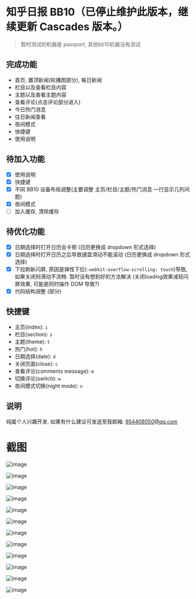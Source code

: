 # 知乎日报 BB10（已停止维护此版本，继续更新 Cascades 版本。）

> 暂时测试的机器是 passport, 其他bb10机器没有测试

## 完成功能
- 首页, 置顶新闻(轮播图部分), 每日新闻
- 栏目以及查看栏目内容
- 主题以及查看主题内容
- 查看评论(点击评论部分进入)
- 今日热门消息
- 往日新闻查看
- 夜间模式
- 快捷键
- 使用说明

## 待加入功能
- [x] 使用说明
- [x] 快捷键
- [x] 不同 BB10 设备布局调整(主要调整 主页/栏目/主题/热门消息 一行显示几列问题)
- [x] 夜间模式
- [ ] 加入缓存, 清除缓存

## 待优化功能
- [x] 日期选择时打开日历会卡顿 (日历更换成 dropdown 形式选择)
- [x] 日期选择时打开日历之后导致键盘滑动不能滚动 (日历更换成 dropdown 形式选择)
- [x] 下拉刷新闪屏, 原因是弹性下拉(`-webkit-overflow-scrolling: touch`)导致, 如果关闭则滑动不流畅. 暂时没有想到好的方法解决 (关闭loading效果减轻闪屏效果, 可能是同时操作 DOM 导致?)
- [x] 代码结构调整 (部分)

## 快捷键
- 主页(index): `i`
- 栏目(section): `s`
- 主题(theme): `t`
- 热门(hot): `h`
- 日期选择(date): `d`
- 关闭页面(close): `c`
- 查看评论(comments message): `m`
- 切换评论(switch): `w`
- 夜间模式切换(night mode): `n`

## 说明
纯属个人兴趣开发. 如果有什么建议可发送至我邮箱: 954408050@qq.com

# 截图
![image](https://raw.githubusercontent.com/ekoooo/bb10-zhihudaily/master/screenshots/01.png)

![image](https://raw.githubusercontent.com/ekoooo/bb10-zhihudaily/master/screenshots/2.png)

![image](https://raw.githubusercontent.com/ekoooo/bb10-zhihudaily/master/screenshots/3.png)

![image](https://raw.githubusercontent.com/ekoooo/bb10-zhihudaily/master/screenshots/4.png)

![image](https://raw.githubusercontent.com/ekoooo/bb10-zhihudaily/master/screenshots/5.png)

![image](https://raw.githubusercontent.com/ekoooo/bb10-zhihudaily/master/screenshots/6.png)

![image](https://raw.githubusercontent.com/ekoooo/bb10-zhihudaily/master/screenshots/7.png)

![image](https://raw.githubusercontent.com/ekoooo/bb10-zhihudaily/master/screenshots/8.png)

![image](https://raw.githubusercontent.com/ekoooo/bb10-zhihudaily/master/screenshots/9.png)

![image](https://raw.githubusercontent.com/ekoooo/bb10-zhihudaily/master/screenshots/10.png)

![image](https://raw.githubusercontent.com/ekoooo/bb10-zhihudaily/master/screenshots/11.png)

![image](https://raw.githubusercontent.com/ekoooo/bb10-zhihudaily/master/screenshots/12.png)
